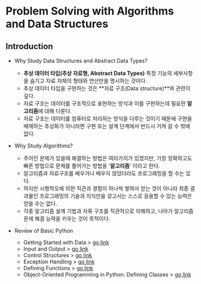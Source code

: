 # Problem Solving with Algorithms and Data Structures
## Introduction
- Why Study Data Structures and Abstract Data Types?
    - **추상 데이터 타입(추상 자료형, Abstract Data Types)** 특정 기능의 세부사항을 숨기고 자료 자체의 형태와 연산만을 명시하는 것이다.
    - 추상 데이터 타입을 구현하는 것은 **자료 구조(Data structure)**와 관련이 깊다.
    - 자료 구조는 데이터를 구조적으로 표현하는 방식과 이를 구현하는데 필요한 **알고리즘**에 대해 다룬다.
    - 자료 구조는 데이터를 컴퓨터로 처리하는 방식을 다루는 것이기 때문에 구현을 배제하는 추상화가 아니라면 구현 또는 설계 단계에서 반드시 거쳐 갈 수 밖에 없다.

- Why Study Algorithms?
    - 주어진 문제가 있을때 해결하는 방법은 여러가지가 있겠지만, 가장 정확하고도 빠른 방법으로 문제를 풀어가는 방법을 '**알고리즘**' 이라고 한다.
    - 알고리즘과 자료구조를 배우거나 배우지 않았더라도 프로그래밍을 할 수는 있다.
    - 하지만 시행착오에 의한 직관과 경험이 하나씩 쌓여서 얻는 것이 아니라 최종 결과물인 프로그래밍의 기술과 지식만을 갖고서는 스스로 응용할 수 있는 능력은 얻을 수는 없다.
    - 각종 알고리즘 설계 기법과 자류 구조를 직관적으로 이해하고, 나아가 알고리즘 문제 해결 능력을 키우는 것이 목적이다.

- Review of Basic Python
    - Getting Started with Data > [go link](https://github.com/songorithm/basic-algorithms-season2/blob/master/Part1/1.Introduction/Getting-Started-with-Data.ipynb)
    - Input and Output > [go link](https://github.com/songorithm/basic-algorithms-season2/blob/master/Part1/1.Introduction/Input-and-Output.ipynb)
    - Control Structures > [go link](https://github.com/songorithm/basic-algorithms-season2/blob/master/Part1/1.Introduction/Control-Structures.ipynb)
    - Exception Handling > [go link](https://github.com/songorithm/basic-algorithms-season2/blob/master/Part1/1.Introduction/Exception-Handling.ipynb)
    - Defining Functions > [go link](https://github.com/songorithm/basic-algorithms-season2/blob/master/Part1/1.Introduction/Defining-Function.ipynb)
    - Object-Oriented Programming in Python: Defining Classes > [go link](https://github.com/songorithm/basic-algorithms-season2/blob/master/Part1/1.Introduction/Object-Oriented-Programming.ipynb)